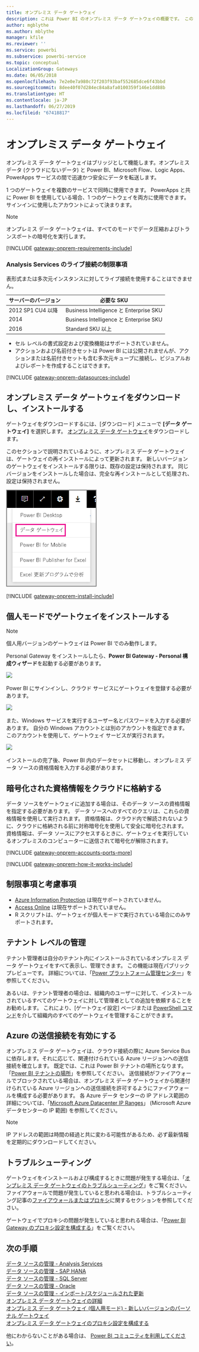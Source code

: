 ```yaml
---
title: オンプレミス データ ゲートウェイ
description: これは Power BI のオンプレミス データ ゲートウェイの概要です。 このゲートウェイを使用し、DirectQuery データ ソースを操作できます。 また、このゲートウェイを使用し、オンプレミス データでクラウド データセットを更新できます。
author: mgblythe
ms.author: mblythe
manager: kfile
ms.reviewer: ''
ms.service: powerbi
ms.subservice: powerbi-service
ms.topic: conceptual
LocalizationGroup: Gateways
ms.date: 06/05/2018
ms.openlocfilehash: 7e2e0e7a980c72f203f93baf552685dce6f43bbd
ms.sourcegitcommit: 8dee40f07d284ec84a8afa0100359f146e1dd88b
ms.translationtype: HT
ms.contentlocale: ja-JP
ms.lasthandoff: 06/27/2019
ms.locfileid: "67418817"
---
```

# <a name="on-premises-data-gateway"></a>オンプレミス データ ゲートウェイ

オンプレミス データ ゲートウェイはブリッジとして機能します。オンプレミス データ (クラウドにないデータ) と Power BI、Microsoft Flow、Logic Apps、PowerApps サービスの間で迅速かつ安全にデータを転送します。

1 つのゲートウェイを複数のサービスで同時に使用できます。 PowerApps と共に Power BI を使用している場合、1 つのゲートウェイを両方に使用できます。 サインインに使用したアカウントによって決まります。

> [!NOTE]
> オンプレミス データ ゲートウェイは、すべてのモードでデータ圧縮およびトランスポートの暗号化を実行します。

<!-- Shared Requirements Include -->
[!INCLUDE [gateway-onprem-requirements-include](./includes/gateway-onprem-requirements-include.md)]

### <a name="limitations-of-analysis-services-live-connections"></a>Analysis Services のライブ接続の制限事項

表形式または多次元インスタンスに対してライブ接続を使用することはできません。

| **サーバーのバージョン** | **必要な SKU** |
| --- | --- |
| 2012 SP1 CU4 以降 |Business Intelligence と Enterprise SKU |
| 2014 |Business Intelligence と Enterprise SKU |
| 2016 |Standard SKU 以上 |

* セル レベルの書式設定および変換機能はサポートされていません。
* アクションおよび名前付きセットは Power BI には公開されませんが、アクションまたは名前付きセットも含む多次元キューブに接続し、ビジュアルおよびレポートを作成することはできます。

<!-- Shared Install steps Include -->
[!INCLUDE [gateway-onprem-datasources-include](./includes/gateway-onprem-datasources-include.md)]

## <a name="download-and-install-the-on-premises-data-gateway"></a>オンプレミス データ ゲートウェイをダウンロードし、インストールする

ゲートウェイをダウンロードするには、[ダウンロード] メニューで **[データ ゲートウェイ]** を選択します。 [オンプレミス データ ゲートウェイ](http://go.microsoft.com/fwlink/?LinkID=820925)をダウンロードします。

このセクションで説明されているように、オンプレミス データ ゲートウェイは、ゲートウェイの再インストールによって更新されます。 新しいバージョンのゲートウェイをインストールする限りは、既存の設定は保持されます。 同じバージョンをインストールした場合は、完全な再インストールとして処理され、設定は保持されません。

![](media/service-gateway-onprem/powerbi-download-data-gateway.png)

<!-- Shared Install steps Include -->
[!INCLUDE [gateway-onprem-install-include](./includes/gateway-onprem-install-include.md)]

## <a name="install-the-gateway-in-personal-mode"></a>個人モードでゲートウェイをインストールする

> [!NOTE]
> 個人用バージョンのゲートウェイは Power BI でのみ動作します。

Personal Gateway をインストールしたら、**Power BI Gateway - Personal 構成ウィザード**を起動する必要があります。

![](media/service-gateway-onprem/personal-gateway-launch-configuration.png)

Power BI にサインインし、クラウド サービスにゲートウェイを登録する必要があります。

![](media/service-gateway-onprem/personal-gateway-signin.png)

また、Windows サービスを実行するユーザー名とパスワードを入力する必要があります。 自分の Windows アカウントとは別のアカウントを指定できます。 このアカウントを使用して、ゲートウェイ サービスが実行されます。

![](media/service-gateway-onprem/personal-gateway-windows-service.png)

インストールの完了後、Power BI 内のデータセットに移動し、オンプレミス データ ソースの資格情報を入力する必要があります。

<a name="credentials"></a>

## <a name="storing-encrypted-credentials-in-the-cloud"></a>暗号化された資格情報をクラウドに格納する

データ ソースをゲートウェイに追加する場合は、そのデータ ソースの資格情報を指定する必要があります。 データ ソースへのすべてのクエリは、これらの資格情報を使用して実行されます。 資格情報は、クラウド内で解読されないように、クラウドに格納される前に対称暗号化を使用して安全に暗号化されます。 資格情報は、データ ソースにアクセスするときに、ゲートウェイを実行しているオンプレミスのコンピューターに送信されて暗号化が解除されます。

<!-- Account and Port information -->
[!INCLUDE [gateway-onprem-accounts-ports-more](./includes/gateway-onprem-accounts-ports-more.md)]

<!-- How the gateway works -->
[!INCLUDE [gateway-onprem-how-it-works-include](./includes/gateway-onprem-how-it-works-include.md)]

## <a name="limitations-and-considerations"></a>制限事項と考慮事項

* [Azure Information Protection](https://docs.microsoft.com/microsoft-365/enterprise/protect-files-with-aip
) は現在サポートされていません。
* [Access Online](https://products.office.com/access) は現在サポートされていません。
* R スクリプトは、ゲートウェイが個人モードで実行されている場合にのみサポートされます。

## <a name="tenant-level-administration"></a>テナント レベルの管理

テナント管理者は自分のテナント内にインストールされているオンプレミス データ ゲートウェイをすべて表示し、管理できます。 この機能は現在パブリック プレビューです。 詳細については、「[Power プラットフォーム管理センター](/power-platform/admin/onpremises-data-gateway-management)」を参照してください。

あるいは、テナント管理者の場合は、組織内のユーザーに対して、インストールされているすべてのゲートウェイに対して管理者としての追加を依頼することをお勧めします。 これにより、[ゲートウェイ設定] ページまたは [PowerShell コマンド](service-gateway-high-availability-clusters.md#powershell-support-for-gateway-clusters)を介して組織内のすべてのゲートウェイを管理することができます。 

## <a name="enabling-outbound-azure-connections"></a>Azure の送信接続を有効にする

オンプレミス データ ゲートウェイは、クラウド接続の際に Azure Service Bus に依存します。それに応じて、関連付けられている Azure リージョンへの送信接続を確立します。 既定では、これは Power BI テナントの場所となります。 「[Power BI テナントの場所](https://powerbi.microsoft.com/documentation/powerbi-admin-where-is-my-tenant-located/)」を参照してください。
送信接続がファイアウォールでブロックされている場合は、オンプレミス データ ゲートウェイから関連付けられている Azure リージョンへの送信接続を許可するようにファイアウォールを構成する必要があります。 各 Azure データ センターの IP アドレス範囲の詳細については、「[Microsoft Azure Datacenter IP Ranges](https://www.microsoft.com/download/details.aspx?id=41653)」 (Microsoft Azure データセンターの IP 範囲) を参照してください。
> [!NOTE]
> IP アドレスの範囲は時間の経過と共に変わる可能性があるため、必ず最新情報を定期的にダウンロードしてください。 

## <a name="troubleshooting"></a>トラブルシューティング

ゲートウェイをインストールおよび構成するときに問題が発生する場合は、「[オンプレミス データ ゲートウェイのトラブルシューティング](service-gateway-onprem-tshoot.md)」をご覧ください。 ファイアウォールで問題が発生していると思われる場合は、トラブルシューティング記事の[ファイアウォールまたはプロキシ](service-gateway-onprem-tshoot.md#firewall-or-proxy)に関するセクションを参照してください。

ゲートウェイでプロキシの問題が発生していると思われる場合は、「[Power BI Gateway のプロキシ設定を構成する](service-gateway-proxy.md)」をご覧ください。

## <a name="next-steps"></a>次の手順

[データ ソースの管理 - Analysis Services](service-gateway-enterprise-manage-ssas.md)  
[データ ソースの管理 - SAP HANA](service-gateway-enterprise-manage-sap.md)  
[データ ソースの管理 - SQL Server](service-gateway-enterprise-manage-sql.md)  
[データ ソースの管理 - Oracle](service-gateway-onprem-manage-oracle.md)  
[データ ソースの管理 - インポート/スケジュールされた更新](service-gateway-enterprise-manage-scheduled-refresh.md)  
[オンプレミス データ ゲートウェイの詳細](service-gateway-onprem-indepth.md)  
[オンプレミス データ ゲートウェイ (個人用モード) - 新しいバージョンのパーソナル ゲートウェイ](service-gateway-personal-mode.md)  
[オンプレミス データ ゲートウェイのプロキシ設定を構成する](service-gateway-proxy.md)  

他にわからないことがある場合は、 [Power BI コミュニティを利用してください](http://community.powerbi.com/)。
